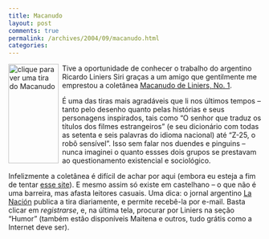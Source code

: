```yaml
---
title: Macanudo
layout: post
comments: true
permalink: /archives/2004/09/macanudo.html
categories:
---
```

[<img style="margin-right: 7px; border: 0pt none;" src="//chester.me/img/blig/macanudo_link.jpg" border="0" alt="clique para ver uma tira do Macanudo" width="100" height="198" align="left" />][1]Tive a oportunidade de conhecer o trabalho do argentino Ricardo Liniers Siri graças a um amigo que gentilmente me emprestou a coletânea [Macanudo de Liniers, No. 1][2].

É uma das tiras mais agradáveis que li nos últimos tempos &#8211; tanto pelo desenho quanto pelas histórias e seus personagens inspirados, tais como &#8220;O senhor que traduz os títulos dos filmes estrangeiros&#8221; (e seu dicionário com todas as setenta e seis palavras do idioma nacional) até &#8220;Z-25, o robô sensível&#8221;. Isso sem falar nos duendes e pinguins &#8211; nunca imaginei o quanto essses dois grupos se prestavam ao questionamento existencial e sociológico.

Infelizmente a coletânea é difícil de achar por aqui (embora eu esteja a fim de tentar [esse site][3]). E mesmo assim só existe em castelhano &#8211; o que não é uma barreira, mas afasta leitores casuais. Uma dica: o jornal argentino [La Nación][4] publica a tira diariamente, e permite recebê-la por e-mail. Basta clicar em *registrarse*, e, na última tela, procurar por Liniers na seção &#8220;Humor&#8221; (também estão disponíveis Maitena e outros, tudo grátis como a Internet deve ser).

 [1]: /img/blig/macanudo.jpg
 [2]: http://www.imaginaria.com.ar/13/1/macanudo.htm
 [3]: http://www.cuspide.com/detalle_libro.php?isbn=9505157576
 [4]: http://www.lanacion.com.ar
